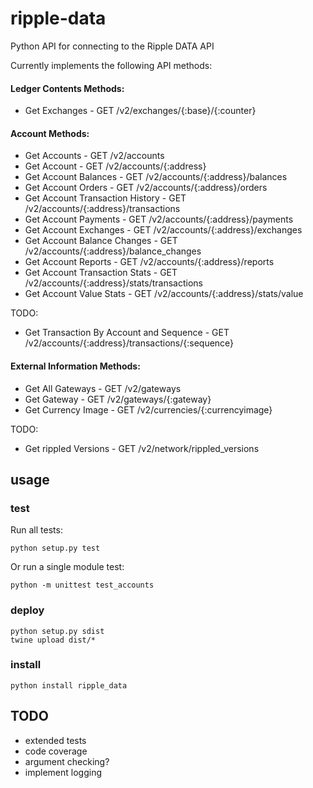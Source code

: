 # ripple-data
Python API for connecting to the Ripple DATA API

Currently implements the following API methods:

#### Ledger Contents Methods:
- Get Exchanges - GET /v2/exchanges/{:base}/{:counter}

#### Account Methods:
- Get Accounts - GET /v2/accounts
- Get Account - GET /v2/accounts/{:address}
- Get Account Balances - GET /v2/accounts/{:address}/balances
- Get Account Orders - GET /v2/accounts/{:address}/orders
- Get Account Transaction History - GET /v2/accounts/{:address}/transactions
- Get Account Payments - GET /v2/accounts/{:address}/payments
- Get Account Exchanges - GET /v2/accounts/{:address}/exchanges
- Get Account Balance Changes - GET /v2/accounts/{:address}/balance_changes
- Get Account Reports - GET /v2/accounts/{:address}/reports
- Get Account Transaction Stats - GET /v2/accounts/{:address}/stats/transactions
- Get Account Value Stats - GET /v2/accounts/{:address}/stats/value

TODO:
- Get Transaction By Account and Sequence - GET /v2/accounts/{:address}/transactions/{:sequence}

#### External Information Methods:
- Get All Gateways - GET /v2/gateways
- Get Gateway - GET /v2/gateways/{:gateway}
- Get Currency Image - GET /v2/currencies/{:currencyimage}

TODO:
- Get rippled Versions - GET /v2/network/rippled_versions

## usage

### test

Run all tests:
```
python setup.py test
```

Or run a single module test:
```
python -m unittest test_accounts
```

### deploy
```
python setup.py sdist
twine upload dist/*
```

### install
```
python install ripple_data
```

## TODO

- extended tests
- code coverage
- argument checking?
- implement logging
